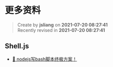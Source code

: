 更多资料
===

> Create by **jsliang** on **2021-07-20 08:27:41**  
> Recently revised in **2021-07-20 08:27:41**

## Shell.js

* [👏 nodejs写bash脚本终极方案！](https://juejin.cn/post/6979989936137043999)